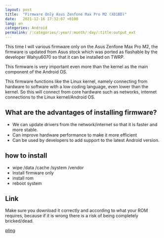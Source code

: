 ```yaml
---
layout: post
title:  "Firmware Only Asus Zenfone Max Pro M2 (X01BD)"
date:   2021-12-16 17:32:07 +0100
lang: en
categories: Android
permalink: /:categories/:year/:month/:day/:title:output_ext
---
```


This time I will various firmware only on the Asus Zenfone Max Pro M2, the firmware is updated from Asus stock which was ported as flashable by the developer Wahyu6070 so that it can be installed on TWRP.

This firmware is very important even more than the kernel as the main component of the Android OS.

This firmware functions like the Linux kernel, namely connecting from hardware to software with a low coding language, even lower than the kernel. So this will connect from core hardware such as networks, internet connections to the Linux kernel/Android OS.


## What are the advantages of installing firmware?

- We can update drivers from the network/internet so that it is faster and more stable.
- Can improve hardware performance to make it more efficient
- Can be used by developers to add support to the latest Android version.

## how to install 

- wipe /data /cache /system /vendor
- Install firmware only
- install rom
- reboot system

## Link

Make sure you download it correctly and according to what your ROM requires, because if it is wrong there is a risk of being completely bricked/dead.

[pling](https://www.pling.com/p/2118197/)


